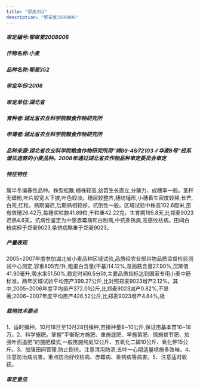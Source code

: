 ```yaml
---
title: "鄂麦352"
description: "鄂审麦2008006"
---
```

##### 审定编号:鄂审麦2008006

##### 作物名称:小麦

##### 品种名称:鄂麦352

##### 审定年份:2008

##### 审定单位:湖北省

##### 育种者:湖北省农业科学院粮食作物研究所

##### 申请者:湖北省农业科学院粮食作物研究所

##### 品种来源:湖北省农业科学院粮食作物研究所用“绵89-46∕72103∥华麦8号”经系谱法选育的小麦品种。2008年通过湖北省农作物品种审定委员会审定

##### 特征特性
属半冬偏春性品种。株型松散,植株较高,幼苗生长直立,分蘖力、成穗率一般。茎秆无蜡粉,叶片较宽大下披,叶色较淡。穗层较整齐,穗纺锤形,小穗着生密度较稀,长芒,白壳,红粒。熟期偏迟,后期熟相较好。抗倒性一般。区域试验中株高102.6厘米,亩有效穗26.42万,每穗实粒数41.69粒,千粒重42.22克。生育期195.8天,比郑麦9023迟熟4.6天。抗病性鉴定为中感赤霉病和白粉病,中抗条锈病,高感纹枯病。田间白粉病轻于郑麦9023,条锈病略重于郑麦9023。

##### 产量表现
2005~2007年度参加湖北省小麦品种区域试验,品质经农业部谷物品质监督检验测试中心测定,容重805克/升,粗蛋白含量(干基)14.12%,湿面筋含量27.90%,沉降值41.90毫升,吸水率51.50%,稳定时间6.5分钟,主要品质指标达到国家专用小麦中筋标准。两年区域试验平均亩产399.27公斤,比对照郑麦9023增产2.12%。其中,2005~2006年度平均亩产372.01公斤,比郑麦9023减产0.82%,不显著;2006~2007年度平均亩产426.52公斤,比郑麦9023增产4.84%,极

##### 栽培技术要点
1、适时播种。10月18日至10月28日播种,亩播种量8~10公斤,保证亩基本苗16~18万。2、科学施肥。掌握“平衡配方施肥、重施底肥、早施苗肥、慎施拔节肥、加强叶面追肥”的施肥模式,一般亩施纯氮12公斤、五氧化二磷10公斤、氧化钾15公斤。3、加强田间管理,防止倒伏。注意清沟防渍;五叶一心期适量喷施多效唑。4、注意防治病虫害。重点防治好纹枯病、赤霉病、条锈病等病害。5、注意适时收获。

##### 审定意见

